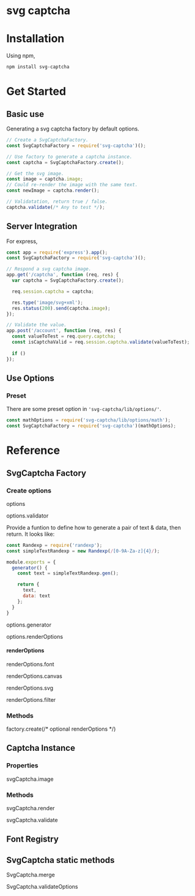 # svg captcha

# Installation
Using npm,
```bash
npm install svg-captcha
```

# Get Started
## Basic use
Generating a svg captcha factory by default options.

```js
// Create a SvgCaptchaFactory.
const SvgCaptchaFactory = require('svg-captcha')();

// Use factory to generate a captcha instance.
const captcha = SvgCaptchaFactory.create();

// Get the svg image.
const image = captcha.image;
// Could re-render the image with the same text.
const newImage = captcha.render();

// Validatation, return true / false.
captcha.validate(/* Any to test */);
```
## Server Integration

For express,

```js
const app = require('express').app();
const SvgCaptchaFactory = require('svg-captcha')();

// Respond a svg captcha image.
app.get('/captcha', function (req, res) {
  var captcha = SvgCaptchaFactory.create();

  req.session.captcha = captcha;

  res.type('image/svg+xml');
  res.status(200).send(captcha.image);
});

// Validate the value.
app.post('/account', function (req, res) {
  const valueToTest = req.query.captcha;
  const isCaptchaValid = req.session.captcha.validate(valueToTest);
  
  if ()
});
```

## Use Options

### Preset

There are some preset option in ``'svg-captcha/lib/options/'``.

```js
const mathOptions = require('svg-captcha/lib/options/math');
const SvgCaptchaFactory = require('svg-captcha')(mathOptions);

```

# Reference

## SvgCaptcha Factory

### Create options

options

options.validator

Provide a funtion to define how to generate a pair of text & data, then return. It looks like:

```js
const Randexp = require('randexp');
const simpleTextRandexp = new Randexp(/[0-9A-Za-z]{4}/);

module.exports = {
  generator() {
    const text = simpleTextRandexp.gen();

    return {
      text,
      data: text
    };
  }
}
```

options.generator

options.renderOptions

#### renderOptions

renderOptions.font

renderOptions.canvas

renderOptions.svg

renderOptions.filter

### Methods

factory.create(/* optional renderOptions */)

## Captcha Instance

### Properties

svgCaptcha.image

### Methods

svgCaptcha.render

svgCaptcha.validate

## Font Registry

## SvgCaptcha static methods

SvgCaptcha.merge

SvgCaptcha.validateOptions